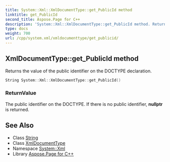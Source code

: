 ```yaml
---
title: System::Xml::XmlDocumentType::get_PublicId method
linktitle: get_PublicId
second_title: Aspose.Page for C++
description: 'System::Xml::XmlDocumentType::get_PublicId method. Returns the value of the public identifier on the DOCTYPE declaration in C++.'
type: docs
weight: 700
url: /cpp/system.xml/xmldocumenttype/get_publicid/
---
```

## XmlDocumentType::get_PublicId method


Returns the value of the public identifier on the DOCTYPE declaration.

```cpp
String System::Xml::XmlDocumentType::get_PublicId()
```


### ReturnValue

The public identifier on the DOCTYPE. If there is no public identifier, **nullptr** is returned.

## See Also

* Class [String](../../../system/string/)
* Class [XmlDocumentType](../)
* Namespace [System::Xml](../../)
* Library [Aspose.Page for C++](../../../)
